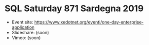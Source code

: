 # SQL Saturday 871 Sardegna 2019
* Event site: https://www.xedotnet.org/eventi/one-day-enterprise-application
* Slideshare: (soon)
* Vimeo: (soon)
